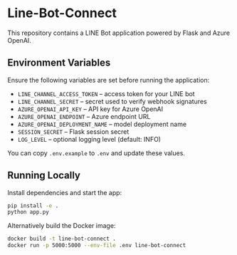 # Line-Bot-Connect

This repository contains a LINE Bot application powered by Flask and Azure OpenAI.

## Environment Variables
Ensure the following variables are set before running the application:

- `LINE_CHANNEL_ACCESS_TOKEN` – access token for your LINE bot
- `LINE_CHANNEL_SECRET` – secret used to verify webhook signatures
- `AZURE_OPENAI_API_KEY` – API key for Azure OpenAI
- `AZURE_OPENAI_ENDPOINT` – Azure endpoint URL
- `AZURE_OPENAI_DEPLOYMENT_NAME` – model deployment name
- `SESSION_SECRET` – Flask session secret
- `LOG_LEVEL` – optional logging level (default: INFO)

You can copy `.env.example` to `.env` and update these values.

## Running Locally
Install dependencies and start the app:

```bash
pip install -e .
python app.py
```

Alternatively build the Docker image:

```bash
docker build -t line-bot-connect .
docker run -p 5000:5000 --env-file .env line-bot-connect
```
